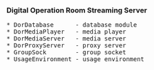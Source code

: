 ### Digital Operation Room Streaming Server ###
<pre>
* DorDatabase      - database module
* DorMediaPlayer   - media player
* DorMediaServer   - media server
* DorProxyServer   - proxy server
* GroupSock        - group socket
* UsageEnvironment - usage environment
</pre>
